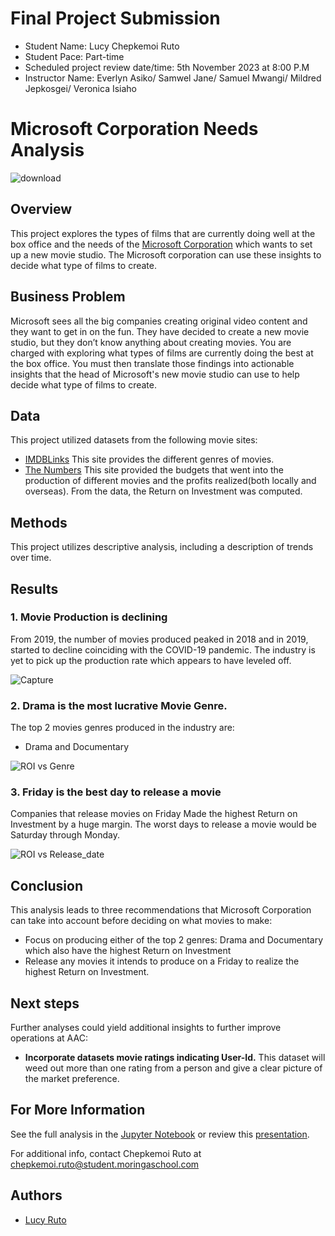 
# Final Project Submission

* Student Name: Lucy Chepkemoi Ruto
* Student Pace: Part-time
* Scheduled project review date/time: 5th November 2023 at 8:00 P.M
* Instructor Name: Everlyn Asiko/ Samwel Jane/ Samuel Mwangi/ Mildred Jepkosgei/ Veronica Isiaho


# Microsoft Corporation Needs Analysis
![download](https://github.com/LCR2022/dsc-phase-1-project/assets/99391873/17753733-f5f2-4cff-b67b-f91b8cb10818)
## Overview
This project explores the types of films that are currently doing well at the box office and  the needs of the [Microsoft Corporation](https://www.microsoft.com/) which wants to set up a new movie studio. The Microsoft corporation can use these insights to decide what type of films to create.

## Business Problem
Microsoft sees all the big companies creating original video content and they want to get in on the fun. They have decided to create a new movie studio, but they don’t know anything about creating movies. You are charged with exploring what types of films are currently doing the best at the box office. You must then translate those findings into actionable insights that the head of Microsoft's new movie studio can use to help decide what type of films to create.

## Data
This project utilized datasets from the following movie sites:
* [IMDBLinks](https://www.imdb.com/)
This site provides the different genres of movies.
* [The Numbers](https://www.the-numbers.com/)
This site provided the budgets that went into the production of different movies and the profits realized(both locally and overseas). From the data, the Return on Investment was computed.

## Methods
This project utilizes descriptive analysis, including a description of trends over time.

## Results
### 1. Movie Production is declining
From 2019, the number of movies produced peaked in 2018 and in 2019, started to decline coinciding with the COVID-19 pandemic. The industry is yet to pick up the production rate which appears to have leveled off.

![Capture](https://github.com/LCR2022/dsc-phase-1-project/assets/99391873/bcda43f4-68e7-4a13-9011-ab94a7fa9a96)

### 2. Drama is the most lucrative Movie Genre.
The top 2 movies genres produced in the industry are:
* Drama and Documentary 

![ROI vs Genre](https://github.com/LCR2022/dsc-phase-1-project/assets/99391873/d8a00d4a-7243-4ee2-bb26-7b5fc7192041)

### 3. Friday is the best day to release a movie

Companies that release movies on Friday Made the highest Return on Investment by a huge margin. The worst days to release a movie would be Saturday through Monday.

![ROI vs Release_date](https://github.com/LCR2022/dsc-phase-1-project/assets/99391873/310631de-1dd2-4a19-a523-fd3a9828a66f)

## Conclusion
This analysis leads to three recommendations that Microsoft Corporation can take into account before deciding on what movies to make:

* Focus on producing either of the top 2 genres: Drama and Documentary which also have the highest Return on Investment
* Release any movies it intends to produce on a Friday to realize the highest Return on Investment.

## Next steps
Further analyses could yield additional insights to further improve operations at AAC:

* **Incorporate datasets movie ratings indicating User-Id.** This dataset will weed out more than one rating from a person and give a clear picture of the market preference.

## For More Information
See the full analysis in the [Jupyter Notebook](./Microsoft-needs-analysis.ipynb) or review this [presentation](./Microsoft_Needs_Presentation.pdf).

For additional info, contact Chepkemoi Ruto at [chepkemoi.ruto@student.moringaschool.com](mailto:chepkemoi.ruto@student.moringaschool.com)


## Authors

- [Lucy Ruto](https://github.com/LCR2022)

